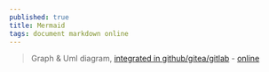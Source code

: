 ```yaml
---
published: true
title: Mermaid
tags: document markdown online
---
```

> Graph & Uml diagram, [integrated in github/gitea/gitlab](https://news.ycombinator.com/item?id=32653602) - [online](https://mermaid.live)
